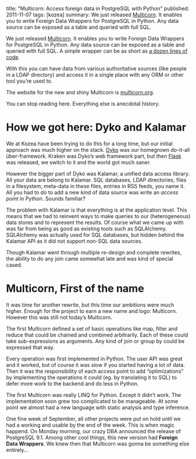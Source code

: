 title: "Multicorn: Access foreign data in PostgreSQL with Python"
published: 2011-11-07
tags: [kozea]
summary:
    We just released [Multicorn](http://multicorn.org/). It enables you
    to write Foreign Data Wrappers for PostgreSQL in Python. Any data
    source can be exposed as a table and queried with full SQL.

We just released [Multicorn](http://multicorn.org/). It enables you
to write Foreign Data Wrappers for PostgreSQL in Python. Any data
source can be exposed as a table and queried with full SQL. A simple wrapper
can be as short as [a dozen lines of code](
https://github.com/Kozea/Multicorn/blob/master/python/multicorn/processfdw.py).

With this you can have data from various authoritative sources (like people
in a LDAP directory) and access it in a single place with any ORM or other
tool you’re used to.

The website for the new and shiny Multicorn is
[multicorn.org](http://multicorn.org/).

You can stop reading here. Everything else is anecdotal history.

How we got here: Dyko and Kalamar
=================================

We at Kozea have been trying to do this for a long time, but our initial
approach was much higher on the stack. [Dyko](http://dyko.org/) was our
homegrown do-it-all über-framework. Kraken was Dyko’s web framework part,
but then [Flask](http://flask.pocoo.org/) was released, we switch to it
and the world got much saner.

However the bigger part of Dyko was Kalamar, a unified data access library.
All your data are belong to Kalamar. SQL databases, LDAP directories,
files in a filesystem, meta-data in these files, entries in RSS feeds,
you name it. All you had to do to add a new kind of data source was write
an *access point* in Python. Sounds familiar?

The problem with Kalamar is that everything is at the application level.
This means that we had to reinvent ways to make queries to our (heterogeneous)
data stores and to represent the results. Of course what we came up with
was far from being as good as existing tools such as SQLAlchemy.
SQLAlchemy was actually used for SQL databases, but hidden behind the Kalamar
API as it did not support non-SQL data sources.

Though Kalamar went through multiple re-design and complete rewrites,
the ability to do any join came somewhat late and was kind of special cased.

Multicorn, First of the name
============================

It was time for another rewrite, but this time our ambitions were much higher.
Enough for the project to earn a new name and logo: Multicorn. However
this was still not today’s Multicorn.

The first Multicorn defined a set of basic operations like map, filter and
reduce that could be chained and combined arbitrarily. Each of these could
take sub-expressions as arguments. Any kind of join or group by could be
expressed that way.

Every operation was first implemented in Python. The user API was great and
it worked, but of course it was slow if you started having a lot of data.
Then it was the responsibility of each access point to add “optimizations”
by implementing the operations it could (eg. by translating it to SQL) to
defer more work to the backend and do less in Python.

The first Multicorn was really LINQ for Python. Except it didn’t work.
The implementation soon grew too complicated to be manageable. At some point
we almost had a new language with static analysis and type inference.

One fine week of September, all other projects were put on hold until we
had a working and usable by the end of the week. This is when magic
happend. On Monday morning, our crazy DBA announced the release of
PostgreSQL 9.1. Among other cool things, this new version had **Foreign
Data Wrappers**. We knew then that Multicorn was gonna be something else
entirely…
